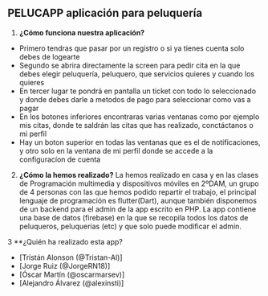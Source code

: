 ## PELUCAPP aplicación para peluquería
1. **¿Cómo funciona nuestra aplicación?**
* Primero tendras que pasar por un registro o si ya tienes cuenta solo debes de logearte
* Segundo se abrira directamente la screen para pedir cita en la que debes elegir peluquería, peluquero, que servicios quieres y cuando los quieres
* En tercer lugar te pondrá en pantalla un ticket con todo lo seleccionado y donde debes darle a metodos de pago para seleccionar como vas a pagar
* En los botones inferiores encontraras varias ventanas como por ejemplo mis citas, donde te saldrán las citas que has realizado, conctáctanos o mi perfil
* Hay un boton superior en todas las ventanas que es el de notificaciones, y otro solo en la ventana de mi perfil donde se accede a la configuracíon de cuenta

2. **¿Cómo la hemos realizado?**
La hemos realizado en casa y en las clases de Programación multimedia y dispositivos móviles en 2ºDAM, un grupo de 4 personas con las que hemos podido repartir el trabajo, el principal lenguaje de programación es flutter(Dart), aunque también disponemos de un backend para el admin de la app escrito en PHP. La app contiene una base de datos (firebase) en la que se recopila todos los datos de peluqueros, peluquerias (etc) y que solo puede modificar el admin.

3 **¿Quién ha realizado esta app?
* [Tristán Alonson (@Tristan-Al)]
* [Jorge Ruiz (@JorgeRN18)]
* [Óscar Martín (@oscarmarsev)]
* [Alejandro Álvarez (@alexinsti)]
